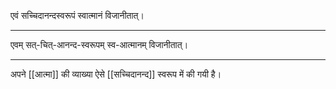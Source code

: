 एवं सच्चिदानन्दस्वरूपं स्वात्मानं विजानीतात्।

---

एवम् सत्-चित्-आनन्द-स्वरूपम् स्व-आत्मानम् विजानीतात्।

---

अपने [[आत्मा]] की व्याख्या ऐसे [[सच्चिदानन्द]] स्वरूप में की गयी है।